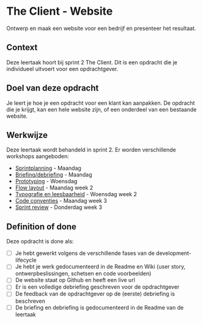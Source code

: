 # The Client - Website
Ontwerp en maak een website voor een bedrijf en presenteer het resultaat.

## Context
Deze leertaak hoort bij sprint 2 The Client. 
Dit is een opdracht die je individueel uitvoert voor een opdrachtgever.

## Doel van deze opdracht
Je leert je hoe je een opdracht voor een klant kan aanpakken. De opdracht die je krijgt, kan een hele website zijn, of een onderdeel van een bestaande website. 


## Werkwijze
Deze leertaak wordt behandeld in sprint 2. Er worden verschillende workshops aangeboden:

- [Sprintplanning](sprintplanning.md) - Maandag
- [Briefing/debriefing](briefing-debriefing.md) - Maandag
- [Prototyping](wireframe.md) - Woensdag
- [Flow layout](flow-layout.md) - Maandag week 2
- [Typografie en leesbaarheid](typografie-en-leesbaarheid.md) - Woensdag week 2
- [Code conventies](code-conventies.md) - Maandag week 3
- [Sprint review](sprint-review.md) - Donderdag week 3


## Definition of done

Deze opdracht is done als:
- [ ] Je hebt gewerkt volgens de verschillende fases van de development-lifecycle
- [ ] Je hebt je werk gedocumenteerd in de Readme en Wiki (user story, ontwerpbeslissingen, schetsen en code voorbeelden)
- [ ] De website staat op Github en heeft een live url
- [ ] Er is een volledige debriefing geschreven voor de opdrachtgever
- [ ] De feedback van de opdrachtgever op de (eerste) debriefing is beschreven
- [ ] De briefing en debriefing is gedocumenteerd in de Readme van de leertaak
